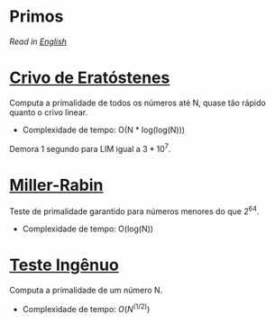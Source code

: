 # Primos

*Read in [English](README.en.md)*

# [Crivo de Eratóstenes](sieve.cpp)
Computa a primalidade de todos os números até N, quase tão rápido quanto o crivo linear.

- Complexidade de tempo: O(N * log(log(N)))

Demora 1 segundo para LIM igual a $3 * 10^7$.

# [Miller-Rabin](miller_rabin.cpp)
Teste de primalidade garantido para números menores do que $2^64$.

- Complexidade de tempo: O(log(N))

# [Teste Ingênuo](naive_is_prime.cpp)
Computa a primalidade de um número N.

- Complexidade de tempo: $O(N^(1/2))$
